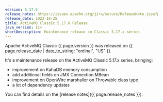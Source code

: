 ```yaml
---
version: 5.17.6
release_notes: https://issues.apache.org/jira/secure/ReleaseNote.jspa?projectId=12311210&version=12353377
release_date: 2023-10-25
title: ActiveMQ Classic 5.17.6 Release
java_version: 11+
shortDescription: Maintenance release on Classic 5.17.x series
---
```

Apache ActiveMQ Classic {{ page.version }} was released on {{ page.release_date | date_to_string: "ordinal", "US" }}. 

It's a maintenance release on the ActiveMQ Classic 5.17.x series, bringing:
- improvement on KahaDB memory consumption
- add additional fields on JMX Connection MBean
- improvement on OpenWire marshaller on Throwable class type
- a lot of dependency updates

You can find details on the [release notes]({{ page.release_notes }}).
